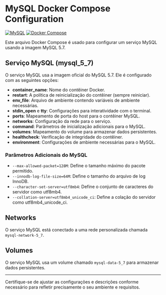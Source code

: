 # MySQL Docker Compose Configuration

[![MySQL](https://img.shields.io/badge/MySQL-5.7-blue)](https://hub.docker.com/_/mysql)
[![Docker Compose](https://img.shields.io/badge/Docker%20Compose-3.7-brightgreen)](https://docs.docker.com/compose/compose-file/)

Este arquivo Docker Compose é usado para configurar um serviço MySQL usando a imagem MySQL 5.7.

## Serviço MySQL (mysql_5_7)

O serviço MySQL usa a imagem oficial do MySQL 5.7. Ele é configurado com as seguintes opções:

- **container_name**: Nome do contêiner Docker.
- **restart**: A política de reinicialização do contêiner (sempre reiniciar).
- **env_file**: Arquivo de ambiente contendo variáveis de ambiente necessárias.
- **stdin_open** e **tty**: Configurações para interatividade com o terminal.
- **ports**: Mapeamento de porta do host para o contêiner MySQL.
- **networks**: Configuração da rede para o serviço.
- **command**: Parâmetros de inicialização adicionais para o MySQL.
- **volumes**: Mapeamento do volume para armazenar dados persistentes.
- **healthcheck**: Verificação de integridade do contêiner.
- **environment**: Configurações de ambiente necessárias para o MySQL.

### Parâmetros Adicionais do MySQL

- `--max-allowed-packet=128M`: Define o tamanho máximo do pacote permitido.
- `--innodb-log-file-size=64M`: Define o tamanho do arquivo de log InnoDB.
- `--character-set-server=utf8mb4`: Define o conjunto de caracteres do servidor como utf8mb4.
- `--collation-server=utf8mb4_unicode_ci`: Define a colação do servidor como utf8mb4_unicode_ci.

## Networks

O serviço MySQL está conectado a uma rede personalizada chamada `mysql-network-5_7`.

## Volumes

O serviço MySQL usa um volume chamado `mysql-data-5_7` para armazenar dados persistentes.

---

Certifique-se de ajustar as configurações e descrições conforme necessário para refletir precisamente o seu ambiente e requisitos.

